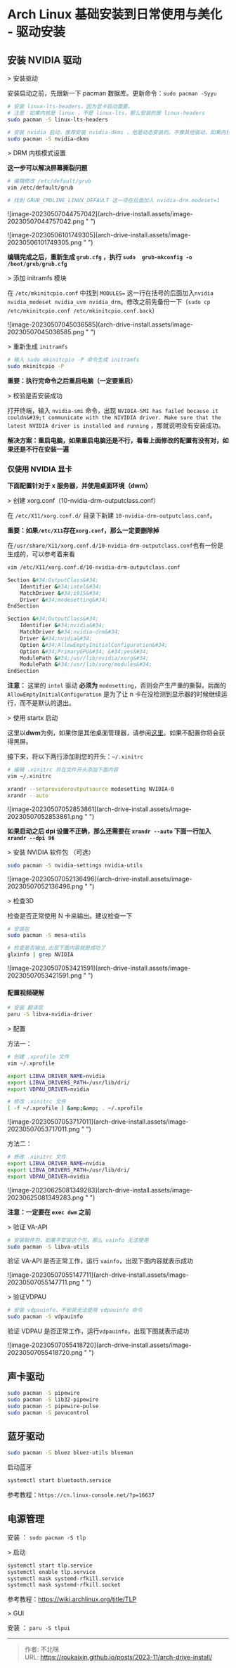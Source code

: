# Arch Linux 基础安装到日常使用与美化 - 驱动安装



## 安装 NVIDIA 驱动

&gt; 安装驱动

安装启动之前，先跟新一下 pacman 数据库。更新命令：`sudo pacman -Syyu`

```bash
# 安装 linux-lts-headers，因为显卡启动需要。
# 注意：如果内核是 linux ，不是 linux-lts，那么安装的是 linux-headers
sudo pacman -S linux-lts-headers
```

```bash
# 安装 nvidia 启动，推荐安装 nvidia-dkms ，他是动态安装的。不像其他驱动，如果内核升级，就需要重新安装一次驱动。
sudo pacman -S nvidia-dkms
```



&gt; DRM 内核模式设置

**这一步可以解决屏幕撕裂问题**

```bash
# 编辑修改 /etc/default/grub
vim /etc/default/grub

# 找到 GRUB_CMDLINE_LINUX_DEFAULT 这一项在后面加入 nvidia-drm.modeset=1
```

![image-20230507044757042](arch-drive-install.assets/image-20230507044757042.png &#34; &#34;)

![image-20230506101749305](arch-drive-install.assets/image-20230506101749305.png &#34; &#34;)



**编辑完成之后，重新生成 `grub.cfg` ，执行 `sudo  grub-mkconfig -o /boot/grub/grub.cfg`**



&gt; 添加 initramfs 模块

在 `/etc/mkinitcpio.conf` 中找到  `MODULES=` 这一行在括号的后面加入`nvidia nvidia_modeset nvidia_uvm nvidia_drm`。修改之前先备份一下（`sudo cp /etc/mkinitcpio.conf /etc/mkinitcpio.conf.back`）

![image-20230507045036585](arch-drive-install.assets/image-20230507045036585.png &#34; &#34;)

&gt; 重新生成 `initramfs `

```bash
# 输入 sudo mkinitcpio -P 命令生成 initramfs
sudo mkinitcpio -P
```



**重要：执行完命令之后重启电脑（一定要重启）**



&gt; 校验是否安装成功

打开终端，输入 `nvidia-smi` 命令，出现 `NVIDIA-SMI has failed because it couldn&#39;t communicate with the NIVIDIA driver. Make sure that the latest NVIDIA driver is installed and running`  ，那就说明没有安装成功。

**解决方案：重启电脑，如果重启电脑还是不行，看看上面修改的配置有没有对，如果还是不行在安装一遍**



### 仅使用 NVIDIA 显卡

**下面配置针对于 x 服务器，并使用桌面环境（dwm）**

&gt; 创建 xorg.conf（10-nvidia-drm-outputclass.conf）

在 `/etc/X11/xorg.conf.d/` 目录下新建 `10-nvidia-drm-outputclass.conf`。

**重要：如果`/etc/X11`存在`xorg.conf`，那么一定要删除掉**

在`/usr/share/X11/xorg.conf.d/10-nvidia-drm-outputclass.conf`也有一份是生成的，可以参考着来看

```bash
vim /etc/X11/xorg.conf.d/10-nvidia-drm-outputclass.conf

Section &#34;OutputClass&#34;
    Identifier &#34;intel&#34;
    MatchDriver &#34;i915&#34;
    Driver &#34;modesetting&#34;
EndSection

Section &#34;OutputClass&#34;
    Identifier &#34;nvidia&#34;
    MatchDriver &#34;nvidia-drm&#34;
    Driver &#34;nvidia&#34;
    Option &#34;AllowEmptyInitialConfiguration&#34;
    Option &#34;PrimaryGPU&#34; &#34;yes&#34;
    ModulePath &#34;/usr/lib/nvidia/xorg&#34;
    ModulePath &#34;/usr/lib/xorg/modules&#34;
EndSection
```

**注意：** 这里的  `intel`  驱动 **必须为** `modesetting`，否则会产生严重的撕裂，后面的 `AllowEmptyInitialConfiguration` 是为了让 n 卡在没检测到显示器的时候继续运行，而不是默认的退出。



&gt; 使用 startx 启动

这里以**dwm**为例，如果你是其他桌面管理器，请参阅[这里](https://wiki.archlinux.org/index.php/NVIDIA_Optimus#Display_Managers)。如果不配置你将会获得黑屏。

接下来，将以下两行添加到您的开头：`~/.xinitrc`

```bash
# 编辑 .xinitrc 并在文件开头添加下面内容
vim ~/.xinitrc

xrandr --setprovideroutputsource modesetting NVIDIA-0
xrandr --auto
```

![image-20230507052853861](arch-drive-install.assets/image-20230507052853861.png &#34; &#34;)

**如果启动之后 dpi 设置不正确，那么还需要在 `xrandr --auto` 下面一行加入 `xrandr --dpi 96`**



&gt; 安装 NVIDIA 软件包 （可选）

```bash
sudo pacman -S nvidia-settings nvidia-utils
```

![image-20230507052136496](arch-drive-install.assets/image-20230507052136496.png &#34; &#34;)



&gt; 检查3D

检查是否正常使用 N 卡来输出。建议检查一下

```bash
# 安装包
sudo pacman -S mesa-utils

# 检查是否输出,出现下面内容就是成功了
glxinfo | grep NVIDIA
```

![image-20230507053421591](arch-drive-install.assets/image-20230507053421591.png &#34; &#34;)



#### 配置视频硬解

```bash
# 安装 翻译层
paru -S libva-nvidia-driver
```



&gt; 配置

方法一：

```bash
# 创建 .xprofile 文件
vim ~/.xprofile

export LIBVA_DRIVER_NAME=nvidia
export LIBVA_DRIVERS_PATH=/usr/lib/dri/
export VDPAU_DRIVER=nvidia

# 修改 .xinitrc 文件
[ -f ~/.xprofile ] &amp;&amp; . ~/.xprofile
```

![image-20230507053717011](arch-drive-install.assets/image-20230507053717011.png &#34; &#34;)

方法二：

```bash
# 修改 .xinitrc 文件
export LIBVA_DRIVER_NAME=nvidia
export LIBVA_DRIVERS_PATH=/usr/lib/dri/
export VDPAU_DRIVER=nvidia
```

![image-20230625081349283](arch-drive-install.assets/image-20230625081349283.png &#34; &#34;)

**注意：一定要在 `exec dwm` 之前**



&gt; 验证 VA-API

```bash
# 安装软件包，如果不安装这个包，那么 vainfo 无法使用
sudo pacman -S libva-utils
```

验证 VA-API 是否正常工作，运行 `vainfo`，出现下面内容就表示成功



![image-20230507055147711](arch-drive-install.assets/image-20230507055147711.png &#34; &#34;)

&gt; 验证VDPAU

```bash
# 安装 vdpauinfo，不安装无法使用 vdpauinfo 命令
sudo pacman -S vdpauinfo
```



验证 VDPAU 是否正常工作，运行`vdpauinfo`，出现下图就表示成功

![image-20230507055418720](arch-drive-install.assets/image-20230507055418720.png &#34; &#34;)



## 声卡驱动

```bash
sudo pacman -S pipewire
sudo pacman -S lib32-pipewire
sudo pacman -S pipewire-pulse
sudo pacman -S pavucontrol
```


## 蓝牙驱动

```bash
sudo pacman -S bluez bluez-utils blueman
```

启动蓝牙
```bash
systemctl start bluetooth.service
```

参考教程：`https://cn.linux-console.net/?p=16637`



## 电源管理

安装 ： `sudo pacman -S tlp`

&gt; 启动

```bash
systemctl start tlp.service
systemctl enable tlp.service
systemctl mask systemd-rfkill.service
systemctl mask systemd-rfkill.socket
```

参考教程：https://wiki.archlinux.org/title/TLP



&gt; GUI

安装 ： `paru -S tlpui`

---

> 作者: 不北咪  
> URL: https://roukaixin.github.io/posts/2023-11/arch-drive-install/  

